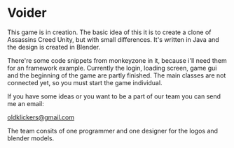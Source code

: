 # Voider
This game is in creation. The basic idea of this it is to create a clone 
of Assassins Creed Unity, but with small differences. It's written in Java and 
the design is created in Blender. 

There're some code snippets from monkeyzone in it, because i'll need them for 
an framework example. Currently the login, loading screen, game gui and the beginning
of the game are partly finished. The main classes are not connected yet, so you must start
the game individual. 

If you have some ideas or you want to be a part of our team you can send me an email:

oldklickers@gmail.com


The team consits of one programmer and one designer for the logos and blender models.


